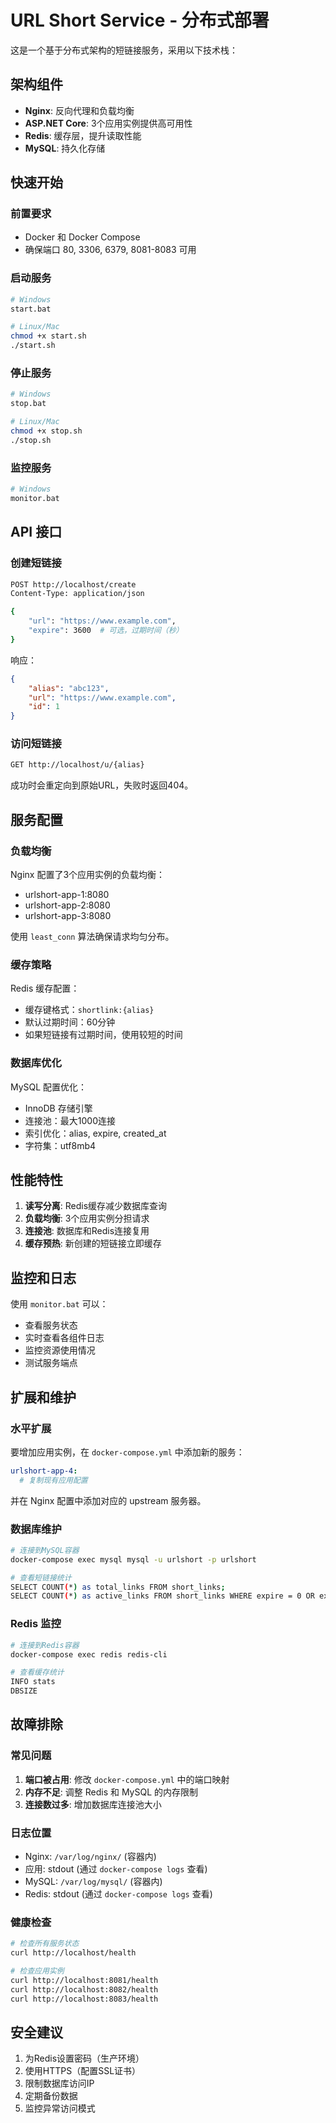 # URL Short Service - 分布式部署

这是一个基于分布式架构的短链接服务，采用以下技术栈：

## 架构组件

- **Nginx**: 反向代理和负载均衡
- **ASP.NET Core**: 3个应用实例提供高可用性
- **Redis**: 缓存层，提升读取性能
- **MySQL**: 持久化存储

## 快速开始

### 前置要求

- Docker 和 Docker Compose
- 确保端口 80, 3306, 6379, 8081-8083 可用

### 启动服务

```bash
# Windows
start.bat

# Linux/Mac
chmod +x start.sh
./start.sh
```

### 停止服务

```bash
# Windows
stop.bat

# Linux/Mac
chmod +x stop.sh
./stop.sh
```

### 监控服务

```bash
# Windows
monitor.bat
```

## API 接口

### 创建短链接

```bash
POST http://localhost/create
Content-Type: application/json

{
    "url": "https://www.example.com",
    "expire": 3600  # 可选，过期时间（秒）
}
```

响应：
```json
{
    "alias": "abc123",
    "url": "https://www.example.com",
    "id": 1
}
```

### 访问短链接

```bash
GET http://localhost/u/{alias}
```

成功时会重定向到原始URL，失败时返回404。

## 服务配置

### 负载均衡

Nginx 配置了3个应用实例的负载均衡：
- urlshort-app-1:8080
- urlshort-app-2:8080  
- urlshort-app-3:8080

使用 `least_conn` 算法确保请求均匀分布。

### 缓存策略

Redis 缓存配置：
- 缓存键格式：`shortlink:{alias}`
- 默认过期时间：60分钟
- 如果短链接有过期时间，使用较短的时间

### 数据库优化

MySQL 配置优化：
- InnoDB 存储引擎
- 连接池：最大1000连接
- 索引优化：alias, expire, created_at
- 字符集：utf8mb4

## 性能特性

1. **读写分离**: Redis缓存减少数据库查询
2. **负载均衡**: 3个应用实例分担请求
3. **连接池**: 数据库和Redis连接复用
4. **缓存预热**: 新创建的短链接立即缓存

## 监控和日志

使用 `monitor.bat` 可以：
- 查看服务状态
- 实时查看各组件日志
- 监控资源使用情况
- 测试服务端点

## 扩展和维护

### 水平扩展

要增加应用实例，在 `docker-compose.yml` 中添加新的服务：

```yaml
urlshort-app-4:
  # 复制现有应用配置
```

并在 Nginx 配置中添加对应的 upstream 服务器。

### 数据库维护

```bash
# 连接到MySQL容器
docker-compose exec mysql mysql -u urlshort -p urlshort

# 查看短链接统计
SELECT COUNT(*) as total_links FROM short_links;
SELECT COUNT(*) as active_links FROM short_links WHERE expire = 0 OR expire > UNIX_TIMESTAMP() * 1000;
```

### Redis 监控

```bash
# 连接到Redis容器
docker-compose exec redis redis-cli

# 查看缓存统计
INFO stats
DBSIZE
```

## 故障排除

### 常见问题

1. **端口被占用**: 修改 `docker-compose.yml` 中的端口映射
2. **内存不足**: 调整 Redis 和 MySQL 的内存限制
3. **连接数过多**: 增加数据库连接池大小

### 日志位置

- Nginx: `/var/log/nginx/` (容器内)
- 应用: stdout (通过 `docker-compose logs` 查看)
- MySQL: `/var/log/mysql/` (容器内)
- Redis: stdout (通过 `docker-compose logs` 查看)

### 健康检查

```bash
# 检查所有服务状态
curl http://localhost/health

# 检查应用实例
curl http://localhost:8081/health
curl http://localhost:8082/health  
curl http://localhost:8083/health
```

## 安全建议

1. 为Redis设置密码（生产环境）
2. 使用HTTPS（配置SSL证书）
3. 限制数据库访问IP
4. 定期备份数据
5. 监控异常访问模式
